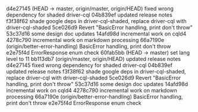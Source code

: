 d4e27145 (HEAD -> master, origin/master, origin/HEAD) fixed wrong dependency for shaded driver-cql
04b839ef updated release notes
f3f38f62 shade google deps in driver-cql-shaded, replace driver-cql with driver-cql-shaded
5ce026d9 Revert "BasicError handling, print don't throw"
53c37d16 some design doc updates
14afd98d incremental work on cqld4
4278c790 incremental work on markdown processing
66a7190e (origin/better-error-handling) BasicError handling, print don't throw
e2e75f4d ErrorResponse enum check
60fab5bb (HEAD -> master) set lang level to 11
bb113db7 (origin/master, origin/HEAD) updated release notes
d4e27145 fixed wrong dependency for shaded driver-cql
04b839ef updated release notes
f3f38f62 shade google deps in driver-cql-shaded, replace driver-cql with driver-cql-shaded
5ce026d9 Revert "BasicError handling, print don't throw"
53c37d16 some design doc updates
14afd98d incremental work on cqld4
4278c790 incremental work on markdown processing
66a7190e (origin/better-error-handling) BasicError handling, print don't throw
e2e75f4d ErrorResponse enum check
